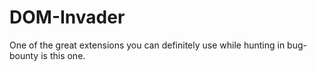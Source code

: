 # DOM-Invader
One of the great extensions you can definitely use while hunting in bug-bounty is this one.
